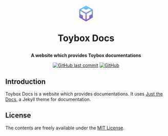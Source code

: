 <p align="center">
    <h1 align="center">
        <img src="https://raw.githubusercontent.com/project-toybox/toybox-assets/main/images/toybox-icon.png" width="50" height="50">
        <p>Toybox Docs</p>
    </h1>
    <p align="center"><b>A website which provides Toybox documentations</b></p>
    <p align="center">
        <a target="_blank" href="https://github.com/project-toybox/toybox-docs/commits/main"><img alt="GitHub last commit" src="https://img.shields.io/github/last-commit/project-toybox/toybox-docs"></a>
        <a target="_blank" href="https://github.com/project-toybox/toybox-docs/blob/main/LICENSE"><img alt="GitHub" src="https://img.shields.io/github/license/project-toybox/toybox-docs"></a>
    </p>
</p>

## Introduction
Toybox Docs is a website which provides documentations. It uses [Just the Docs](https://github.com/just-the-docs/just-the-docs), a Jekyll theme for documentation.

## License
The contents are freely available under the [MIT License](http://opensource.org/licenses/MIT).
